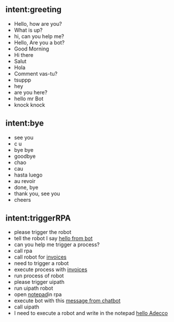 
## intent:greeting
- Hello, how are you?
- What is up?
- hi, can you help me?
- Hello, Are you a bot?
- Good Morning
- Hi there
- Salut
- Hola
- Comment vas-tu?
- tsuppp
- hey
- are you here?
- hello mr Bot
- knock knock


## intent:bye
- see you
- c u
- bye bye
- goodbye
- chao
- cau
- hasta luego
- au revoir
- done, bye
- thank you, see you
- cheers

## intent:triggerRPA
- please trigger the robot
- tell the robot I say [hello from bot](message)
- can you help me trigger a process?
- call rpa
- call robot for [invoices](message)
- need to trigger a robot
- execute process with [invoices](message)
- run process of robot
- please trigger uipath
- run uipath robot
- open [notepad](message)in rpa
- execute bot with this [message from chatbot](message)
- call uipath 
- I need to execute a robot and write in the notepad [hello Adecco](message)